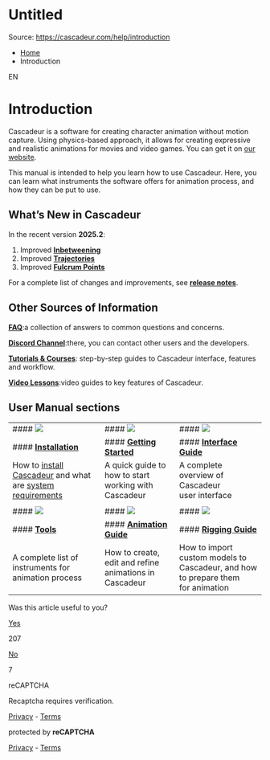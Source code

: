 # Untitled

Source: https://cascadeur.com/help/introduction

- [Home](https://cascadeur.com/help)
- Introduction

EN

# Introduction

Cascadeur is a software for creating character animation without motion capture. Using physics-based approach, it allows for creating expressive and realistic animations for movies and video games. You can get it on [our website](https://cascadeur.com/).

This manual is intended to help you learn how to use Cascadeur. Here, you can learn what instruments the software offers for animation process, and how they can be put to use.

## What’s New in Cascadeur

In the recent version **2025.2**:

1. Improved [**Inbetweening**](https://cascadeur.com/help/category/278)
2. Improved [**Trajectories**](https://cascadeur.com/help/tools/animation_tools/trajectories)
3. Improved [**Fulcrum Points**](https://cascadeur.com/help/tools/physics_tools/fulcrum_points)

For a complete list of changes and improvements, see **[release notes](https://cascadeur.com/help/category/286)**.

## **Other Sources of Information**

**[FAQ](https://cascadeur.com/help/category/57)**:a collection of answers to common questions and concerns.

**[Discord Channel](https://discord.com/invite/Ymwjhpn)**:there, you can contact other users and the developers.

**[Tutorials & Courses](https://cascadeur.com/learn)**: step-by-step guides to Cascadeur interface, features and workflow.

**[Video Lessons](https://www.youtube.com/watch?v=iE36NQbudBY&list=PLmiOmBKF_5nLHyIlxlnWJoacBDba7puTe)**:video guides to key features of Cascadeur.

## **User Manual sections**

|     |     |     |
| --- | --- | --- |
| #### **[**![](https://cascadeur.com/images/category/2020/01/15/a391a317da9ee1e6e092a85ac3d61780.png)**](https://cascadeur.com/help/category/68)** | #### **[![](https://cascadeur.com/images/category/2020/01/15/0b90c607b75474b806d51e22e312682b.png)](https://cascadeur.com/help/category/8)** | #### **[![](https://cascadeur.com/images/category/2019/11/12/3b7c71b2252834ff92e65f8f7b86b8fe.png)](http://cascadeur.com/help/category/9)** |
| #### **[Installation](https://cascadeur.com/help/category/68)** | #### **[Getting Started](https://cascadeur.com/help/category/8)** | #### **[Interface Guide](https://cascadeur.com/help/category/9)** |
| How to [install Cascadeur](https://cascadeur.com/help/category/68) and what<br>are [system requirements](https://cascadeur.com/help/category/6) | A quick guide to how to start<br>working with Cascadeur | A complete overview of Cascadeur<br>user interface |
|  |  |  |
| #### **[**![](https://cascadeur.com/images/category/2020/01/15/6efcab3937479bae6b5500a9a909a9ee.png)**](http://cascadeur.com/help/category/16)** | #### **[![](https://cascadeur.com/images/category/2019/11/12/d99c5d579aa3fd5aea16d009dd982e55.png)](http://cascadeur.com/help/category/46)** | #### **[![](https://cascadeur.com/images/category/2019/11/12/39e0cc47f8bee997f9251ed7dfe64f5a.png)](http://cascadeur.com/help/category/45)** |
| #### **[**Tools**](https://cascadeur.com/help/category/16)** | #### **[**Animation Guide**](https://cascadeur.com/help/category/46)** | #### **[**Rigging Guide**](https://cascadeur.com/help/category/45)** |
| A complete list of instruments for<br>animation process | How to create, edit and refine<br>animations in Cascadeur | How to import custom models to<br>Cascadeur, and how to prepare them<br>for animation |

Was this article useful to you?

[Yes](https://cascadeur.com/help/rest/add-mark "Yes")

207

[No](https://cascadeur.com/help/rest/add-mark "No")

7

reCAPTCHA

Recaptcha requires verification.

[Privacy](https://www.google.com/intl/en/policies/privacy/) \- [Terms](https://www.google.com/intl/en/policies/terms/)

protected by **reCAPTCHA**

[Privacy](https://www.google.com/intl/en/policies/privacy/) \- [Terms](https://www.google.com/intl/en/policies/terms/)